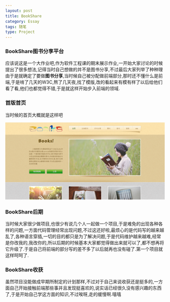 ```yaml
---
layout: post
title: BookShare
category: Essay
tags: 随笔
type: Project
---
```


### BookShare图书分享平台
应该说这是一个大作业吧,作为软件工程课的期末展示作业,一开始大家讨论的时候提出了很多想法,记得当时自己想做的并不是图书分享,不过最后大家列举了种种理由于是就确定了要做<b>图书分享</b>,当时候自己被分配做前端部分,那时还不懂什么是前端,于是啃了几天的W3C,熬了几天夜,找了模版,改的看起来有模有样了以后给他们看了看,他们也都觉得不错,于是就这样开始步入前端的领域.

### 首版首页
当时候的首页大概就是这样吧

![首页图片](/assets/image/bookshare.png)

### BookShare后期
当时候大家很少做项目,也很少有说几个人一起做一个项目,于是难免的出现各种各样的问题,一方面代码管理经常出现问题,不过这还好啦,最烦心的是代码写的越来越乱了,各种语言穿插,一切的目的都只是为了解决问题,于是代码维护越来越难,经常是你改我的,我改你的,所以后期的时候基本大家都觉得做出来就可以了,都不想再将它升级了.于是自己将前端的部分写的差不多了以后就再也没有碰了.第一个项目就这样呵呵了.

### BookShare收获
虽然项目没能做成早期所制定的计划那样,不过对于自己来说收获还是挺多的,一方面自己开始接触前端那些事并且发现挺喜欢的,说实话已经很久没有感兴趣的东西了,于是开始自己学这方面的知识,不过唉呀,走的缓慢啊.嘻嘻